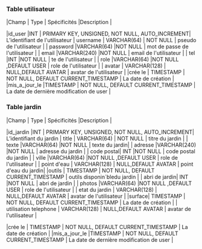  ### Table utilisateur

|Champ  | Type | Spécificités |Description |

|id_user  |INT  | PRIMARY KEY, UNSIGNED, NOT NULL, AUTO_INCREMENT| L’identifiant de l'utilisateur
| username | VARCHAR(64) | NOT NULL | pseudo de l'utilisateur |
| password |VARCHAR(64)  |NOT NULL  | mot de passe de l'utilisateur |
| email |VARCHAR(240)  |NOT NULL  | email de l'utilisateur |
| tel |INT  |NOT NULL  | te de l'utilisateur |
| role |VARCHAR(64)  |NOT NULL ,DEFAULT USER  | role de l'utilisateur  |
| avatar | VARCHAR(128) | NULL,DEFAULT AVATAR | avatar  de l'utilisateur |
|crée le | TIMESTAMP | NOT NULL, DEFAULT CURRENT_TIMESTAMP | La date de création |
 |mis_a_jour_le |TIMESTAMP  | NOT NULL, DEFAULT CURRENT_TIMESTAMP | La date de dernière modification de user |

 ### Table jardin

|Champ  | Type | Spécificités |Description |

|id_jardin |INT  | PRIMARY KEY, UNSIGNED, NOT NULL, AUTO_INCREMENT| L’identifiant du jardin
| title | VARCHAR(64) | NOT NULL | titre du jardin |
| texte |VARCHAR(64)  |NOT NULL  | texte du jardin|
| adresse |VARCHAR(240)  |NOT NULL  | adresse du jardin |
| code postal| INT  |NOT NULL  | code postal du jardin |
| ville  |VARCHAR(64)  |NOT NULL ,DEFAULT USER  | role de l'utilisateur  |
| point d'eau | VARCHAR(128) | NULL,DEFAULT AVATAR | point d'eau du jardin|
|outils | TIMESTAMP | NOT NULL, DEFAULT CURRENT_TIMESTAMP | outils disponin´bledu jardin |
| abri de jardin| INT  |NOT NULL  | abri de jardin  |
| photos |VARCHAR(64)  |NOT NULL ,DEFAULT USER  | role de l'utilisateur  |
| etat du jardin | VARCHAR(128) | NULL,DEFAULT AVATAR | avatar  de l'utilisateur |
|surface| TIMESTAMP | NOT NULL, DEFAULT CURRENT_TIMESTAMP | La date de création |
| utilisation telephone | VARCHAR(128) | NULL,DEFAULT AVATAR | avatar  de l'utilisateur |

|crée le | TIMESTAMP | NOT NULL, DEFAULT CURRENT_TIMESTAMP | La date de création |
 |mis_a_jour_le |TIMESTAMP  | NOT NULL, DEFAULT CURRENT_TIMESTAMP | La date de dernière modification de user |
<!--stackedit_data:
eyJoaXN0b3J5IjpbLTEzODE2NDk4MTMsLTgzMjU1NzIwNV19
-->